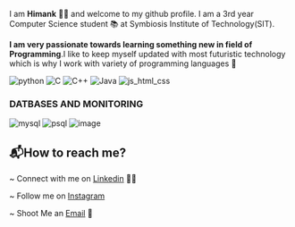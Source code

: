 I am **Himank** 👦🏻 and welcome to my github profile.
I am a 3rd year Computer Science student 📚 at Symbiosis Institute of Technology(SIT).

**I am very passionate towards learning something new in field of Programming**.I like to keep myself updated with most futuristic technology which is why I work with variety of programming languages 🚀


![python](https://user-images.githubusercontent.com/55919214/87273969-1a46c300-c4f8-11ea-8c11-cb706ae4e8f5.png)
![C](https://user-images.githubusercontent.com/55919214/87274349-30a14e80-c4f9-11ea-859e-f1191b77a287.png)
![C++](https://user-images.githubusercontent.com/55919214/87274351-326b1200-c4f9-11ea-9fa0-aed07c805dbd.png)
![Java](https://user-images.githubusercontent.com/55919214/87274410-53336780-c4f9-11ea-9a13-56c1852fe54b.png)
![js_html_css](https://user-images.githubusercontent.com/55919214/87274443-6b0aeb80-c4f9-11ea-850c-d5b1bb50dc80.png)

### DATBASES AND MONITORING

![mysql](https://user-images.githubusercontent.com/55919214/87274509-88d85080-c4f9-11ea-94c8-3ed052af5d85.png)
![psql](https://user-images.githubusercontent.com/55919214/87274532-94c41280-c4f9-11ea-8d2d-92ddda81ee06.png)
![image](https://user-images.githubusercontent.com/55919214/90379101-e54e0300-e097-11ea-88b8-885f4d13f844.png)

## 📬How to reach me?

~ Connect with me on [Linkedin](https://www.linkedin.com/in/himank-jain-08b1791a7/) 🤵🏻

~ Follow me on [Instagram](https://www.instagram.com/itsme_himank09/?hl=en) 

~ Shoot Me an [Email](https://github.com/Himank-J) 📧
